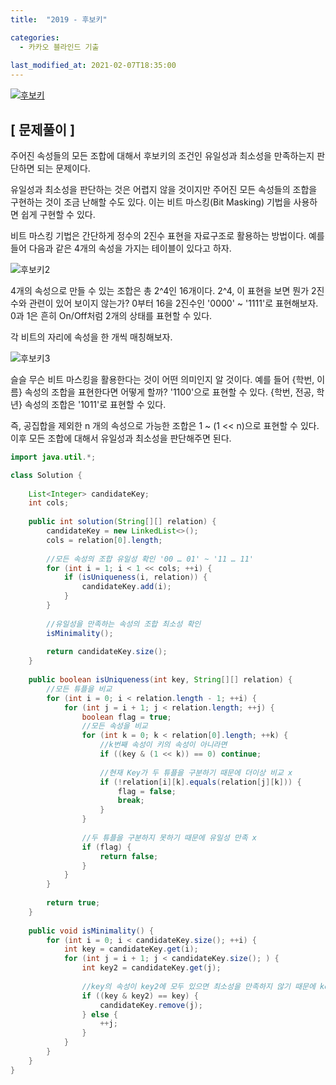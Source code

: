 ```yaml
---
title:  "2019 - 후보키"

categories:
  - 카카오 블라인드 기출
  
last_modified_at: 2021-02-07T18:35:00
---
```


[![후보키](https://user-images.githubusercontent.com/53072057/107143440-71baed80-6978-11eb-9314-a3915f0b0850.JPG)](https://programmers.co.kr/learn/courses/30/lessons/42890)  

<h2>[ 문제풀이 ]</h2>  
주어진 속성들의 모든 조합에 대해서 후보키의 조건인 유일성과 최소성을 만족하는지 판단하면 되는 문제이다.  

유일성과 최소성을 판단하는 것은 어렵지 않을 것이지만 주어진 모든 속성들의 조합을 구현하는 것이 조금 난해할 수도 있다. 이는 비트 마스킹(Bit Masking) 기법을 사용하면 쉽게 구현할 수 있다.  

비트 마스킹 기법은 간단하게 정수의 2진수 표현을 자료구조로 활용하는 방법이다. 예를 들어 다음과 같은 4개의 속성을 가지는 테이블이 있다고 하자.  

![후보키2](https://user-images.githubusercontent.com/53072057/107143444-72ec1a80-6978-11eb-9a9c-d01688d5e3cc.JPG)  

4개의 속성으로 만들 수 있는 조합은 총 2^4인 16개이다. 2^4, 이 표현을 보면 뭔가 2진수와 관련이 있어 보이지 않는가? 0부터 16을 2진수인 '0000' ~ '1111'로 표현해보자. 0과 1은 흔히 On/Off처럼 2개의 상태를 표현할 수 있다.  

각 비트의 자리에 속성을 한 개씩 매칭해보자.  

![후보키3](https://user-images.githubusercontent.com/53072057/107143445-72ec1a80-6978-11eb-8d47-1c3a036101b1.JPG)  

슬슬 무슨 비트 마스킹을 활용한다는 것이 어떤 의미인지 알 것이다. 예를 들어 {학번, 이름} 속성의 조합을 표현한다면 어떻게 할까? '1100'으로 표현할 수 있다. {학번, 전공, 학년} 속성의 조합은 '1011'로 표현할 수 있다.  

즉, 공집합을 제외한 n 개의 속성으로 가능한 조합은 1 ~ (1 << n)으로 표현할 수 있다. 이후 모든 조합에 대해서 유일성과 최소성을 판단해주면 된다.  

```java
import java.util.*;

class Solution { 
    
    List<Integer> candidateKey;
    int cols;
       
    public int solution(String[][] relation) {
        candidateKey = new LinkedList<>();
        cols = relation[0].length;
        
        //모든 속성의 조합 유일성 확인 '00 … 01' ~ '11 … 11'
        for (int i = 1; i < 1 << cols; ++i) {
            if (isUniqueness(i, relation)) {
                candidateKey.add(i);
            }
        }
        
        //유일성을 만족하는 속성의 조합 최소성 확인
        isMinimality();
        
        return candidateKey.size();
    }
    
    public boolean isUniqueness(int key, String[][] relation) {
        //모든 튜플을 비교
        for (int i = 0; i < relation.length - 1; ++i) {
            for (int j = i + 1; j < relation.length; ++j) {
                boolean flag = true;
                //모든 속성을 비교
                for (int k = 0; k < relation[0].length; ++k) {
                    //k번째 속성이 키의 속성이 아니라면
                    if ((key & (1 << k)) == 0) continue;
                    
                    //현재 Key가 두 튜플을 구분하기 때문에 더이상 비교 x
                    if (!relation[i][k].equals(relation[j][k])) {
                        flag = false;
                        break;
                    }
                }
                
                //두 튜플을 구분하지 못하기 때문에 유일성 만족 x        
                if (flag) {
                    return false;
                }
            }
        }
                        
        return true;
    }
    
    public void isMinimality() {
        for (int i = 0; i < candidateKey.size(); ++i) {
            int key = candidateKey.get(i);
            for (int j = i + 1; j < candidateKey.size(); ) {
                int key2 = candidateKey.get(j);
                
                //key의 속성이 key2에 모두 있으면 최소성을 만족하지 않기 때문에 key2를 제거
                if ((key & key2) == key) {
                    candidateKey.remove(j);
                } else {
                    ++j;
                }
            }
        }
    }
}
```